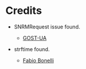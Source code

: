 Credits
=======
  - SNRMRequest issue found.
    * [GOST-UA](https://github.com/GOST-UA)

- strftime found.
    * [Fabio Bonelli](https://github.com/bfabio)

